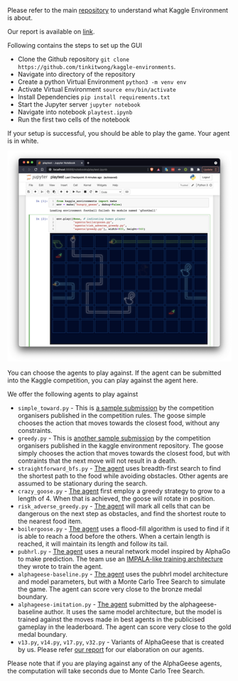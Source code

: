 Please refer to the main [repository](https://github.com/Kaggle/kaggle-environments) to understand what Kaggle Environment is about.

Our report is available on [link]().

Following contains the steps to set up the GUI

- Clone the Github repository `git clone https://github.com/tinkitwong/kaggle-environments`.
- Navigate into directory of the repository
- Create a python Virtual Environment `python3 -m venv env`
- Activate Virtual Environment `source env/bin/activate`
- Install Dependencies `pip install requirements.txt`
- Start the Jupyter server `jupyter notebook`
- Navigate into notebook `playtest.ipynb`
- Run the first two cells of the notebook

If your setup is successful, you should be able to play the game. Your agent is in white.

![gameplay](assets/notebook.png)

You can choose the agents to play against. If the agent can be submitted into the Kaggle competition, you can play against the agent here.

We offer the following agents to play against
- `simple_toward.py` - This is [a sample submission](https://www.kaggle.com/c/hungry-geese/overview/rules-of-play) by the competition organisers published in the competition rules. The goose simple chooses the action that moves towards the closest food, without any constraints.
- `greedy.py` - This is [another sample submission](https://github.com/Kaggle/kaggle-environments/blob/d1b52004fbc23af568f4867e3ef7b64144df165e/kaggle_environments/envs/hungry_geese/hungry_geese.py#L121) by the competition organisers published in the kaggle environment repository. The goose simply chooses the action that moves towards the closest food, but with contraints that the next move will not result in a death.
- `straightforward_bfs.py` - [The agent](https://www.kaggle.com/ihelon/hungry-geese-agents-comparison) uses breadth-first search to find the shortest path to the food while avoiding obstacles. Other agents are assumed to be stationary during the search.
- `crazy_goose.py` - [The agent](https://www.kaggle.com/gabrielmilan/crazy-goose) first employ a greedy strategy to grow to a length of 4. When that is achieved, the goose will rotate in position.
- `risk_adverse_greedy.py` - [The agent](https://www.kaggle.com/ilialar/risk-averse-greedy-goose) will mark all cells that can be dangerous on the next step as obstacles, and find the shortest route to the nearest food item.
- `boilergoose.py` - [The agent](https://www.kaggle.com/superant/mighty-boilergoose-with-flood-fill) uses a flood-fill algorithm is used to find if it is able to reach a food before the others. When a certain length is reached, it will maintain its length and follow its tail.
- `pubhrl.py` - [The agent](https://www.kaggle.com/yuricat/smart-geese-trained-by-reinforcement-learning) uses a neural network model inspired by AlphaGo to make prediction. The team use an [IMPALA-like training architecture](https://github.com/DeNA/HandyRL) they wrote to train the agent.
- `alphageese-baseline.py` - [The agent](https://www.kaggle.com/shoheiazuma/alphageese-baseline) uses the pubhrl model architecture and model parameters, but with a Monte Carlo Tree Search to simulate the game. The agent can score very close to the bronze medal boundary.
- `alphageese-imitation.py` - [The agent](https://www.kaggle.com/shoheiazuma/alphageese-simple-solution) submitted by the alphageese-baseline author. It uses the same model architecture, but the model is trained against the moves made in best agents in the publicised gameplay in the leaderboard. The agent can score very close to the gold medal boundary.
- `v13.py`, `v14.py`, `v17.py`, `v32.py` - Variants of AlphaGeese that is created by us. Please refer [our report]() for our elaboration on our agents.

Please note that if you are playing against any of the AlphaGeese agents, the computation will take seconds due to Monte Carlo Tree Search.
